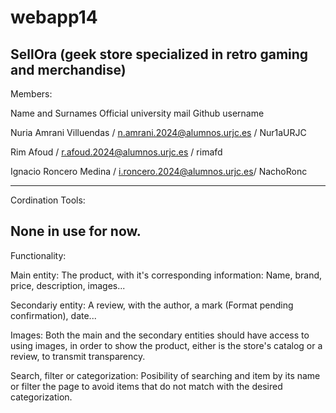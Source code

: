 # webapp14
SellOra (geek store specialized in retro gaming and merchandise)
--------------------------------------------------------------------------
Members:

Name and Surnames         Official university mail        Github username

Nuria Amrani Villuendas / n.amrani.2024@alumnos.urjc.es / Nur1aURJC

Rim Afoud               / r.afoud.2024@alumnos.urjc.es  / rimafd

Ignacio Roncero Medina  / i.roncero.2024@alumnos.urjc.es/ NachoRonc

--------------------------------------------------------------------------
Cordination Tools:

None in use for now.
--------------------------------------------------------------------------
Functionality:

Main entity: The product, with it's corresponding information: Name, brand, price, description, images...

Secondariy entity: A review, with the author, a mark (Format pending confirmation), date...

Images: Both the main and the secondary entities should have access to using images, in order to show the product,
either is the store's catalog or a review, to transmit transparency.

Search, filter or categorization: Posibility of searching and item by its name or filter the page to avoid 
items that do not match with the desired categorization.
